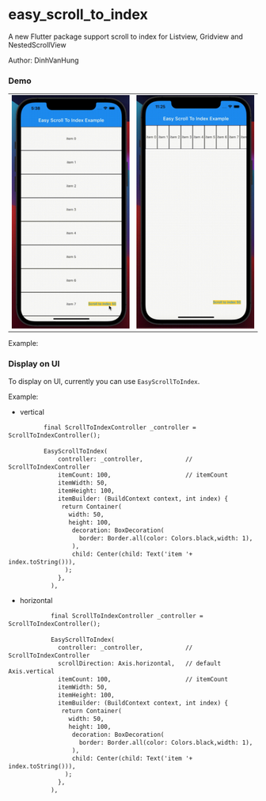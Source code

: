 # easy_scroll_to_index

A new Flutter package support scroll to index for Listview, Gridview and NestedScrollView


Author: DinhVanHung
### Demo

|   |   |
|---|---|
|![](./demo/demo.gif) |![](./demo/demo-horizontal.gif) |


Example:

### Display on UI

To display on UI, currently you can use `EasyScrollToIndex`.

Example:
- vertical
```     
          final ScrollToIndexController _controller = ScrollToIndexController();

          EasyScrollToIndex(
              controller: _controller,            // ScrollToIndexController
              itemCount: 100,                     // itemCount
              itemWidth: 50,
              itemHeight: 100,
              itemBuilder: (BuildContext context, int index) {
               return Container(
                 width: 50,
                 height: 100,
                  decoration: BoxDecoration(
                    border: Border.all(color: Colors.black,width: 1),
                  ),
                  child: Center(child: Text('item '+ index.toString())),
                );
              },
            ),

```

- horizontal

```
            final ScrollToIndexController _controller = ScrollToIndexController();
            
            EasyScrollToIndex(
              controller: _controller,            // ScrollToIndexController
              scrollDirection: Axis.horizontal,   // default Axis.vertical
              itemCount: 100,                     // itemCount
              itemWidth: 50,
              itemHeight: 100,
              itemBuilder: (BuildContext context, int index) {
               return Container(
                 width: 50,
                 height: 100,
                  decoration: BoxDecoration(
                    border: Border.all(color: Colors.black,width: 1),
                  ),
                  child: Center(child: Text('item '+ index.toString())),
                );
              },
            ),
```

